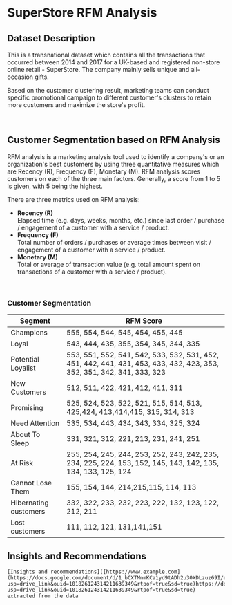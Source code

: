 # SuperStore RFM Analysis
## Dataset Description

This is a transnational dataset which contains all the transactions that occurred between 2014 and 2017 for a UK-based and registered non-store online retail - SuperStore. The company mainly sells unique and all-occasion gifts.
<br>

Based on the customer clustering result, marketing teams can conduct specific promotional campaign to different customer's clusters to retain more customers and maximize the store's profit.

<br>

## Customer Segmentation based on RFM Analysis

RFM analysis is a marketing analysis tool used to identify a company's or an organization's best customers by using three quantitative measures  which are Recency (R), Frequency (F), Monetary (M). RFM analysis scores customers on each of the three main factors. Generally, a score from 1 to 5 is given, with 5 being the highest.
<br>

There are three metrics used on RFM analysis:

* **Recency (R)** <br>
   Elapsed time (e.g. days, weeks, months, etc.) since last order / purchase / engagement of a customer with a service / product.
* **Frequency (F)** <br>
  Total number of orders / purchases or average times between visit / engagement of a customer with a service / product.
* **Monetary (M)** <br>
  Total or average of transaction value (e.g. total amount spent on transactions of a customer with a service / product).
<br>

### Customer Segmentation

| Segment | RFM Score |
| ----------- | ----------- |
| Champions | 555, 554, 544, 545, 454, 455, 445 |
| Loyal | 543, 444, 435, 355, 354, 345, 344, 335 |
| Potential Loyalist |	553, 551, 552, 541, 542, 533, 532, 531, 452, 451, 442, 441, 431, 453, 433, 432, 423, 353, 352, 351, 342, 341, 333, 323 |
| New Customers |	512, 511, 422, 421, 412, 411, 311 |
| Promising |	525, 524, 523, 522, 521, 515, 514, 513, 425,424, 413,414,415, 315, 314, 313 |
| Need Attention |	535, 534, 443, 434, 343, 334, 325, 324 |
| About To Sleep |	331, 321, 312, 221, 213, 231, 241, 251 |
| At Risk |	255, 254, 245, 244, 253, 252, 243, 242, 235, 234, 225, 224, 153, 152, 145, 143, 142, 135, 134, 133, 125, 124 |
| Cannot Lose Them |	155, 154, 144, 214,215,115, 114, 113 |
| Hibernating customers | 332, 322, 233, 232, 223, 222, 132, 123, 122, 212, 211 |
| Lost customers |	111, 112, 121, 131,141,151 |

## Insights and Recommendations
	[Insights and recommendations]([https://www.example.com](https://docs.google.com/document/d/1_bCXTMnmKCa1yd9tADh2u30XDLzuz69I/edit?usp=drive_link&ouid=101826124314211639349&rtpof=true&sd=true)https://docs.google.com/document/d/1_bCXTMnmKCa1yd9tADh2u30XDLzuz69I/edit?usp=drive_link&ouid=101826124314211639349&rtpof=true&sd=true) extracted from the data


